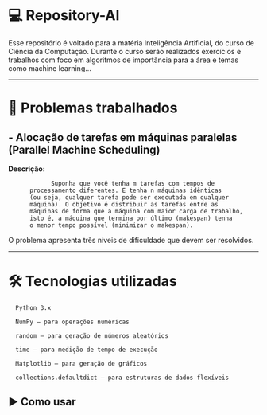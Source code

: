 # :computer: Repository-AI 

Esse repositório é voltado para a matéria Inteligência Artificial, do curso de Ciência da Computação. Durante o curso serão realizados exercícios e trabalhos com foco em algoritmos de importância para a área e temas como machine learning...

---

# 📌 Problemas trabalhados 
## - Alocação de tarefas em máquinas paralelas (Parallel Machine Scheduling)

  **Descrição:** 

  
                Suponha que você tenha m tarefas com tempos de
          processamento diferentes. E tenha n máquinas idênticas 
          (ou seja, qualquer tarefa pode ser executada em qualquer 
          máquina). O objetivo é distribuir as tarefas entre as 
          máquinas de forma que a máquina com maior carga de trabalho, 
          isto é, a máquina que termina por último (makespan) tenha 
          o menor tempo possível (minimizar o makespan).
          

  O problema apresenta três níveis de dificuldade que devem ser resolvidos. 

---

# 🛠️ Tecnologias utilizadas

```
  Python 3.x

  NumPy – para operações numéricas

  random – para geração de números aleatórios

  time – para medição de tempo de execução

  Matplotlib – para geração de gráficos

  collections.defaultdict – para estruturas de dados flexíveis
```

## ▶️ Como usar

   







